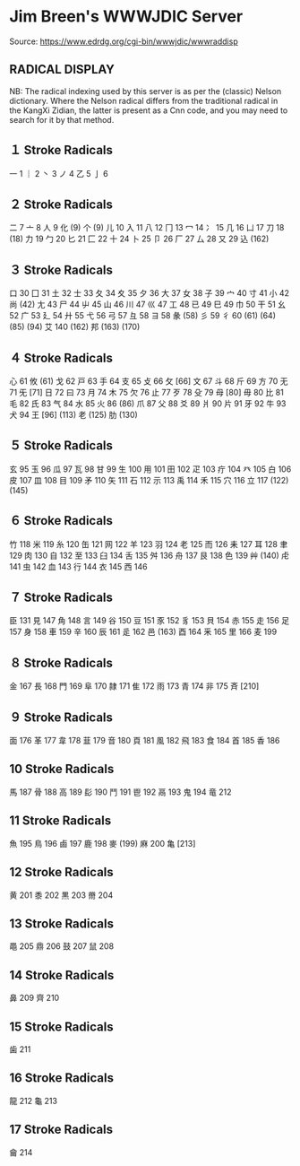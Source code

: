 # Jim Breen's WWWJDIC Server

Source: https://www.edrdg.org/cgi-bin/wwwjdic/wwwraddisp

## RADICAL DISPLAY

NB: The radical indexing used by this server is as per the (classic) Nelson dictionary. Where the Nelson radical differs from the traditional radical in the KangXi Zidian, the latter is present as a Cnn code, and you may need to search for it by that method.

## １ Stroke Radicals

一 1 ｜ 2 丶 3 ノ 4 乙 5 亅 6

## ２ Stroke Radicals

二 7 亠 8 人 9 化 (9) 个 (9) 儿 10 入 11 八 12 冂 13 冖 14 冫 15 几 16 凵 17 刀 18 (18) 力 19 勹 20 匕 21 匚 22 十 24 卜 25 卩 26 厂 27 厶 28 又 29 込 (162)

## ３ Stroke Radicals

口 30 囗 31 土 32 士 33 夂 34 夊 35 夕 36 大 37 女 38 子 39 宀 40 寸 41 小 42 尚 (42) 尢 43 尸 44 屮 45 山 46 川 47 巛 47 工 48 已 49 巳 49 巾 50 干 51 幺 52 广 53 廴 54 廾 55 弋 56 弓 57 彑 58 ヨ 58 彖 (58) 彡 59 彳 60 (61) (64) (85) (94) 艾 140 (162) 邦 (163) (170)

## ４ Stroke Radicals

心 61 攸 (61) 戈 62 戸 63 手 64 支 65 攴 66 攵 [66] 文 67 斗 68 斤 69 方 70 无 71 旡 [71] 日 72 曰 73 月 74 木 75 欠 76 止 77 歹 78 殳 79 母 [80] 毋 80 比 81 毛 82 氏 83 气 84 水 85 火 86 (86) 爪 87 父 88 爻 89 爿 90 片 91 牙 92 牛 93 犬 94 王 [96] (113) 老 (125) 肋 (130)

## ５ Stroke Radicals

玄 95 玉 96 瓜 97 瓦 98 甘 99 生 100 用 101 田 102 疋 103 疔 104 癶 105 白 106 皮 107 皿 108 目 109 矛 110 矢 111 石 112 示 113 禹 114 禾 115 穴 116 立 117 (122) (145)

## ６ Stroke Radicals

竹 118 米 119 糸 120 缶 121 网 122 羊 123 羽 124 老 125 而 126 耒 127 耳 128 聿 129 肉 130 自 132 至 133 臼 134 舌 135 舛 136 舟 137 艮 138 色 139 艸 (140) 虍 141 虫 142 血 143 行 144 衣 145 西 146

## ７ Stroke Radicals

臣 131 見 147 角 148 言 149 谷 150 豆 151 豕 152 豸 153 貝 154 赤 155 走 156 足 157 身 158 車 159 辛 160 辰 161 辵 162 邑 (163) 酉 164 釆 165 里 166 麦 199

## ８ Stroke Radicals

金 167 長 168 門 169 阜 170 隷 171 隹 172 雨 173 青 174 非 175 斉 [210]

## ９ Stroke Radicals

面 176 革 177 韋 178 韮 179 音 180 頁 181 風 182 飛 183 食 184 首 185 香 186

## 10 Stroke Radicals

馬 187 骨 188 高 189 髟 190 鬥 191 鬯 192 鬲 193 鬼 194 竜 212

## 11 Stroke Radicals

魚 195 鳥 196 鹵 197 鹿 198 麥 (199) 麻 200 亀 [213]

## 12 Stroke Radicals

黄 201 黍 202 黒 203 黹 204

## 13 Stroke Radicals

黽 205 鼎 206 鼓 207 鼠 208

## 14 Stroke Radicals

鼻 209 齊 210

## 15 Stroke Radicals

歯 211

## 16 Stroke Radicals

龍 212 龜 213

## 17 Stroke Radicals

龠 214
